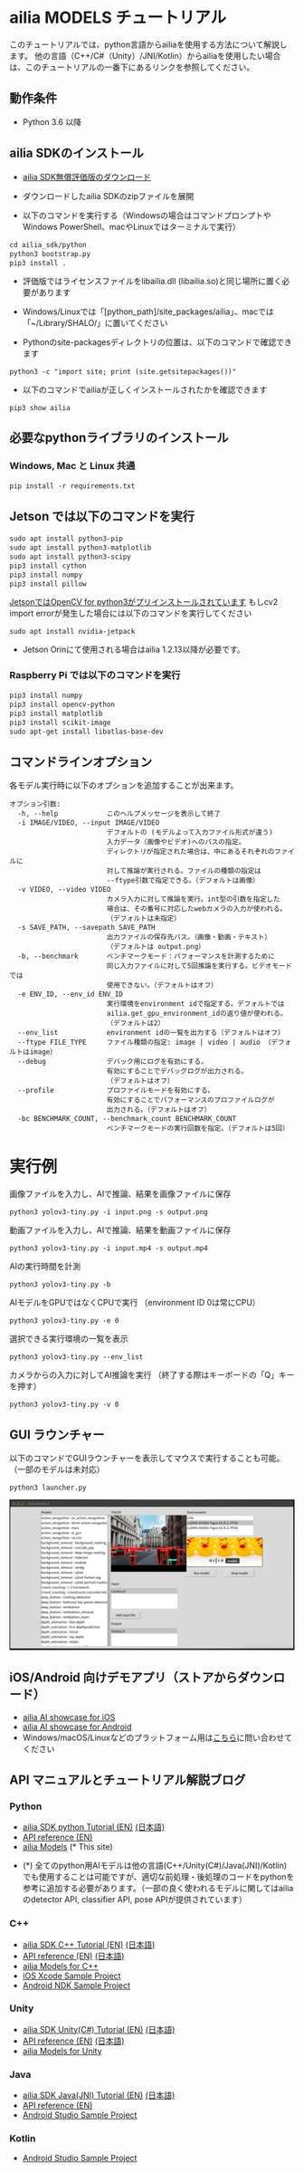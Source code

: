 # ailia MODELS チュートリアル

このチュートリアルでは、python言語からailiaを使用する方法について解説します。
他の言語（C++/C#（Unity）/JNI/Kotlin）からailiaを使用したい場合は、このチュートリアルの一番下にあるリンクを参照してください。

## 動作条件

- Python 3.6 以降

## ailia SDKのインストール

- [ailia SDK無償評価版のダウンロード](https://axinc.jp/trial/)

- ダウンロードしたailia SDKのzipファイルを展開

- 以下のコマンドを実行する（Windowsの場合はコマンドプロンプトやWindows PowerShell、macやLinuxではターミナルで実行）


```
cd ailia_sdk/python
python3 bootstrap.py
pip3 install .
```

- 評価版ではライセンスファイルをlibailia.dll (libailia.so)と同じ場所に置く必要があります

- Windows/Linuxでは「[python_path]/site_packages/ailia」、macでは「~/Library/SHALO/」に置いてください

- Pythonのsite-packagesディレクトリの位置は、以下のコマンドで確認できます


```
python3 -c "import site; print (site.getsitepackages())"
```


- 以下のコマンドでailiaが正しくインストールされたかを確認できます


```
pip3 show ailia
```

## 必要なpythonライブラリのインストール

### Windows, Mac と Linux 共通

```
pip install -r requirements.txt
```

## Jetson では以下のコマンドを実行

```
sudo apt install python3-pip
sudo apt install python3-matplotlib
sudo apt install python3-scipy
pip3 install cython
pip3 install numpy
pip3 install pillow
```

[JetsonではOpenCV for python3がプリインストールされています](https://forums.developer.nvidia.com/t/install-opencv-for-python3-in-jetson-nano/74042/3) もしcv2 import errorが発生した場合には以下のコマンドを実行してください

```
sudo apt install nvidia-jetpack
```

* Jetson Orinにて使用される場合はailia 1.2.13以降が必要です。

### Raspberry Pi では以下のコマンドを実行

```
pip3 install numpy
pip3 install opencv-python
pip3 install matplotlib
pip3 install scikit-image
sudo apt-get install libatlas-base-dev
```

## コマンドラインオプション

各モデル実行時に以下のオプションを追加することが出来ます。

```
オプション引数:
  -h, --help            このヘルプメッセージを表示して終了
  -i IMAGE/VIDEO, --input IMAGE/VIDEO
                        デフォルトの (モデルよって入力ファイル形式が違う)
                        入力データ（画像やビデオ)へのパスの指定。
                        ディレクトリが指定された場合は、中にあるそれぞれのファイルに
                        対して推論が実行される。ファイルの種類の指定は
                        --ftype引数で指定できる。（デフォルトは画像）
  -v VIDEO, --video VIDEO
                        カメラ入力に対して推論を実行。int型の引数を指定した
                        場合は、その番号に対応したwebカメラの入力が使われる。
                        （デフォルトは未指定）
  -s SAVE_PATH, --savepath SAVE_PATH
                        出力ファイルの保存先パス。（画像・動画・テキスト）
                        （デフォルトは output.png）
  -b, --benchmark       ベンチマークモード：パフォーマンスを計測するために
                        同じ入力ファイルに対して5回推論を実行する。ビデオモードでは
                        使用できない。（デフォルトはオフ）
  -e ENV_ID, --env_id ENV_ID
                        実行環境をenvironment idで指定する。デフォルトでは
                        ailia.get_gpu_environment_idの返り値が使われる。
                        （デフォルトは2）
  --env_list            environment idの一覧を出力する（デフォルトはオフ）
  --ftype FILE_TYPE     ファイル種類の指定: image | video | audio （デフォルトはimage）
  --debug               デバック用にログを有効にする。
                        有効にすることでデバッグログが出力される。
                        （デフォルトはオフ）
  --profile             プロファイルモードを有効にする。
                        有効にすることでパフォーマンスのプロファイルログが
                        出力される。（デフォルトはオフ）
  -bc BENCHMARK_COUNT, --benchmark_count BENCHMARK_COUNT
                        ベンチマークモードの実行回数を指定。（デフォルトは5回）
```                        


# 実行例

画像ファイルを入力し、AIで推論、結果を画像ファイルに保存

```
python3 yolov3-tiny.py -i input.png -s output.png
```

動画ファイルを入力し、AIで推論、結果を動画ファイルに保存

```
python3 yolov3-tiny.py -i input.mp4 -s output.mp4
```

AIの実行時間を計測

```
python3 yolov3-tiny.py -b
```

AIモデルをGPUではなくCPUで実行
（environment ID 0は常にCPU）

```
python3 yolov3-tiny.py -e 0
```

選択できる実行環境の一覧を表示

```
python3 yolov3-tiny.py --env_list
```

カメラからの入力に対してAI推論を実行
（終了する際はキーボードの「Q」キーを押す）

```
python3 yolov3-tiny.py -v 0
```

## GUI ラウンチャー

以下のコマンドでGUIラウンチャーを表示してマウスで実行することも可能。
（一部のモデルは未対応）

```
python3 launcher.py
```

<img src="launcher.png">



## iOS/Android 向けデモアプリ（ストアからダウンロード）
- [ailia AI showcase for iOS](https://apps.apple.com/jp/app/ailia-ai-showcase/id1522828798)
- [ailia AI showcase for Android](https://play.google.com/store/apps/details?id=jp.axinc.ailia_ai_showcase)
- Windows/macOS/Linuxなどのプラットフォーム用は[こちら](<mailto:contact@axinc.jp>)に問い合わせてください

## API マニュアルとチュートリアル解説ブログ

### Python

- [ailia SDK python Tutorial (EN)](https://medium.com/axinc-ai/ailia-sdk-tutorial-python-ea29ae990cf6) [(日本語)](https://medium.com/axinc/ailia-sdk-%E3%83%81%E3%83%A5%E3%83%BC%E3%83%88%E3%83%AA%E3%82%A2%E3%83%AB-python-28379dbc9649)
- [API reference (EN)](https://axinc-ai.github.io/ailia-sdk/api/python/en/)
- [ailia Models](https://github.com/axinc-ai/ailia-models) (* This site)

* (*) 全てのpython用AIモデルは他の言語(C++/Unity(C#)/Java(JNI)/Kotlin)でも使用することは可能ですが、適切な前処理・後処理のコードをpythonを参考に追加する必要があります。（一部の良く使われるモデルに関してはailiaのdetector API, classifier API, pose APIが提供されています）

### C++

- [ailia SDK C++ Tutorial (EN)](https://medium.com/axinc-ai/ailia-sdk-tutorial-c-75e59bbefffe) [(日本語)](https://medium.com/axinc/ailia-sdk-%E3%83%81%E3%83%A5%E3%83%BC%E3%83%88%E3%83%AA%E3%82%A2%E3%83%AB-c-dc949d9dcd28)
- [API reference (EN)](https://axinc-ai.github.io/ailia-sdk/api/cpp/en/) [(日本語)](https://axinc-ai.github.io/ailia-sdk/api/cpp/jp/)
- [ailia Models for C++](https://github.com/axinc-ai/ailia-models-cpp)
- [iOS Xcode Sample Project](https://github.com/axinc-ai/ailia-xcode)
- [Android NDK Sample Project](https://github.com/axinc-ai/ailia-android-ndk)

### Unity

- [ailia SDK Unity(C#) Tutorial (EN)](https://medium.com/axinc-ai/ailia-sdk-tutorial-unity-54f2a8155b8f) [(日本語)](https://medium.com/axinc/ailia-sdk-%E3%83%81%E3%83%A5%E3%83%BC%E3%83%88%E3%83%AA%E3%82%A2%E3%83%AB-unity-257fa1e98777)
- [API reference (EN)](https://axinc-ai.github.io/ailia-sdk/api/unity/en/) [(日本語)](https://axinc-ai.github.io/ailia-sdk/api/unity/jp/)
- [ailia Models for Unity](https://github.com/axinc-ai/ailia-models-unity)

### Java

- [ailia SDK Java(JNI) Tutorial (EN)](https://medium.com/axinc-ai/ailia-sdk-tutorial-jni-92b797725e08) [(日本語)](https://medium.com/axinc/ailia-sdk-%E3%83%81%E3%83%A5%E3%83%BC%E3%83%88%E3%83%AA%E3%82%A2%E3%83%AB-jni-7a11c1da08dc)
- [API reference (EN)](https://axinc-ai.github.io/ailia-sdk/api/java/en/)
- [Android Studio Sample Project](https://github.com/axinc-ai/ailia-android-studio)

### Kotlin
-  [Android Studio Sample Project](https://github.com/axinc-ai/ailia-android-studio-kotlin)

